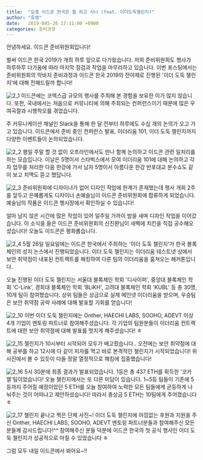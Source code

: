 ```yaml
---
title:  "요즘 이드콘 한국은 뭘 하고 사나 (feat. 이더도둑챌린지)"
author: "류짬"
date:   2019-045-26 17:11:00 +0900
categories: 준비과정
---
```


안녕하세요. 이드콘 준비위원회입니다!

벌써 이드콘 한국 2019가 개최 하루 앞으로 다가왔습니다. 저희 준비위원회도 행사가 하루하루 다가옴에 따라 마지막 점검과 작업을 마무리하고 있습니다. 이번 포스팅에서는 준비위원회의 막바지 준비과정과 이드콘 한국 2019의 전야제로 진행된 '이더 도둑 챌린지'에 대해 전해드릴까 합니다!

![2_1](https://user-images.githubusercontent.com/29397119/58376328-b08df180-7fa3-11e9-8cf1-cb55b71ab8af.jpg)
이드콘에는 코엑스급 규모의 행사를 주최해 본 경험을 보유한 이가 많지 않습니다. 또한, 국내에서는 처음으로 커뮤니티에 의해 주최되는 컨퍼런스이기 때문에 많은 우여곡절과 시행착오를 겪었습니다. 

주 커뮤니케이션 채널인 Slack을 통해 한 달 전부터 하루에도 수십 개의 논의가 오고 가고 있습니다. 이드콘에서 준비 중인 컨퍼런스 발표, 이더리움 101, 이더 도둑 챌린지까지 다양한 이벤트들이 논의되었습니다.

![2_2](https://user-images.githubusercontent.com/29397119/58376520-db7a4480-7fa7-11e9-9a64-63e739478e00.jpg)
평일 주말 할 것 없이 오프라인에서도 만나 함께 논의하고 이드콘 관련 일처리를 하는 모습입니다. 이날은 5명이서 스타벅스에서 모여 이더리움 101에 대해 논의하고 각자 업무를 처리한 다음 한강에 가서 남자 5명이서 아름다운 한강 반포대교 분수쇼도 같이 보고 치맥도 뜯고 했답니다.

![2_3](https://user-images.githubusercontent.com/29397119/58376701-10d46180-7fab-11e9-84bd-1c4e591e29ea.jpg)
준비위원회에 디자이너가 없어 디자인 작업에 한계가 존재했는데 행사 개회 2주를 앞두고 은혜롭게도 디자이너 손예슬님이 이드콘 준비위원회에 합류하게 되었습니다. 예슬님의 작품은 이드콘 행사장에서 확인하실 수 있습니다! 

얼마 남지 않은 시간에 많은 작업이 있어 일주일 가까이 밤을 새며 디자인 작업을 이어갔습니다. 이 소식을 들은 이드콘 준비위원회의 신진환님이 새벽에 치킨을 직접 공수해오셨습니다! 오늘도 이드콘은 평화롭습니다.

![2_4](https://user-images.githubusercontent.com/29397119/58377162-1d5db780-7fb5-11e9-877d-8df2dae60036.jpg)
5월 26일 일요일에는 이드콘 한국에서 주최하는 '이더 도둑 챌린지'가 한국 블록체인의 성지 논스에서 진행되었습니다. 이더 도둑 챌린지는 이더리움 테스트넷 상에서 보안 취약점이 내포된 컨트랙트를 해킹하여 다른 팀의 이더리움을 훔쳐오는 해커톤입니다. 

오늘 진행된 이더 도둑 챌린지는 서울대 블록체인 학회 '디사이퍼', 중앙대 블록체인 학회 'C-Link', 경희대 블록체인 학회 'BLiKH', 고려대 블록체인 학회 'KUBL' 등 총 30명, 10개 팀이 참여했습니다. 상위 팀들은 상금으로 실제 메인넷 이더리움을 받으며, 우승팀은 보안 취약점 공략 사례에 대해 발표할 기회를 얻습니다!

![2_10](https://user-images.githubusercontent.com/29397119/58379828-d804ae80-7fe3-11e9-8b50-677c3bd21458.jpg)
이번 이더 도둑 챌린지에는 Onther, HAECHI LABS, SOOHO, ADEVT 이상 4개 기업이 멘토링 파트너로 참여해주셨습니다. 각 기업의 팀원분들이 이더리움 컨트랙트에 대한 보안 취약점에 대해 발표를 멋지게 해주셨습니다! ㅎ

![2_15](https://user-images.githubusercontent.com/29397119/58380111-071d1f00-7fe8-11e9-8aee-60dfb55b49fe.jpg)
챌린지가 10시부터 시작되어 모두가 배고팠습니다.. 오전에는 보안 취약점에 대해 공부를 하고 12시에 다 같이 피자를 먹고 바로 본격적인 챌린지가 시작되었습니다! 위 사진에서 볼 수 있듯이 다들 정말 열정적으로 해킹에 집중했습니다!

![2_16](https://user-images.githubusercontent.com/29397119/58380320-a2af8f00-7fea-11e9-9330-3e7a83d929f9.jpg)
5시 30분에 최종 결과가 발표되었습니다. 1등은 총 437 ETH를 획득한 '코카엘'팀이었습니다! 오늘 챌린지에서는 또 다른 미담이 있습니다. 1~5등 팀들이 기존에 5등까지 주어질 예정이었던 5 ETH를 오늘 참여하여 노력한 모든 팀들에게 균등하게 나눠주는 것이 어떠냐고 제안하셨습니다! 따라서 총상금 5 ETH는 10팀에게 주어졌습니다ㅎ

![2_17](https://user-images.githubusercontent.com/29397119/58380327-b529c880-7fea-11e9-8f9c-4b41e14bb1d4.jpg)
챌린지 끝나고 찍은 단체 사진~! 이더 도둑 챌린지에 아낌없는 후원과 지원을 주신 Onther, HAECHI LABS, SOOHO, ADEVT 멘토링 파트너분들과 참여해주신 모든 분들께 감사드립니다!^^ 참여해주신 분들 덕분에 이드콘 한국의 첫 공식 행사인 이더 도둑 챌린지가 성공적으로 마칠 수 있었습니다 ㅎ 

그럼 모두 내일 이드콘에서 뵈어요~!!
